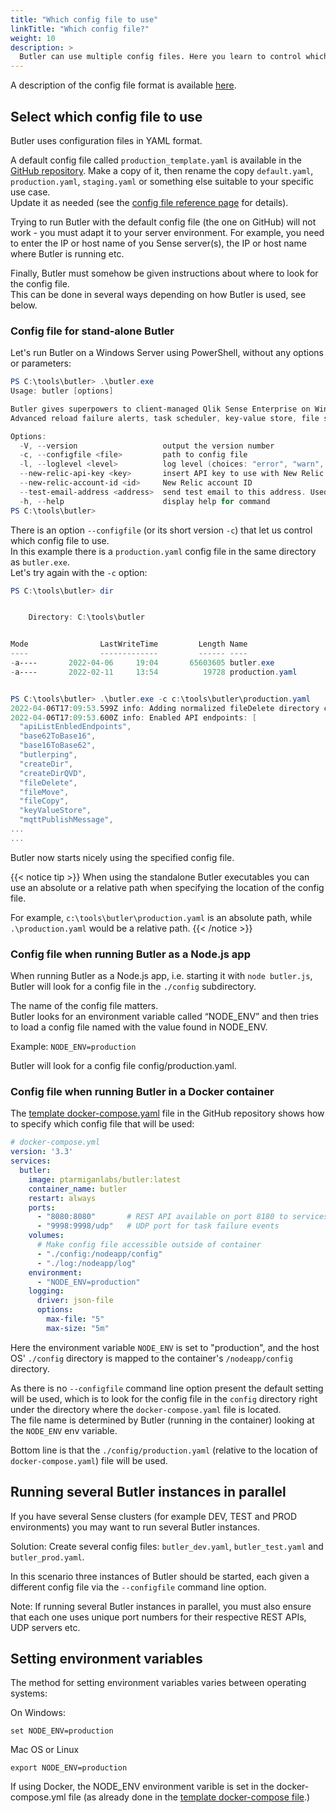 ```yaml
---
title: "Which config file to use"
linkTitle: "Which config file?"
weight: 10
description: >
  Butler can use multiple config files. Here you learn to control which one is used by Butler.
---
```


A description of the config file format is available [here](/docs/reference/config-file/).

## Select which config file to use

Butler uses configuration files in YAML format.

A default config file called `production_template.yaml` is available in the [GitHub repository](https://github.com/ptarmiganlabs/butler/tree/master/src/config).
Make a copy of it, then rename the copy `default.yaml`, `production.yaml`, `staging.yaml` or something else suitable to your specific use case.  
Update it as needed (see the [config file reference page](/docs/reference/config-file/) for details).

Trying to run Butler with the default config file (the one on GitHub) will not work - you must adapt it to your server environment. For example, you need to enter the IP or host name of you Sense server(s), the IP or host name where Butler is running etc.

Finally, Butler must somehow be given instructions about where to look for the config file.  
This can be done in several ways depending on how Butler is used, see below.

### Config file for stand-alone Butler

Let's run Butler on a Windows Server using PowerShell, without any options or parameters:

```powershell
PS C:\tools\butler> .\butler.exe
Usage: butler [options]

Butler gives superpowers to client-managed Qlik Sense Enterprise on Windows!
Advanced reload failure alerts, task scheduler, key-value store, file system access and much more.

Options:
  -V, --version                   output the version number
  -c, --configfile <file>         path to config file
  -l, --loglevel <level>          log level (choices: "error", "warn", "info", "verbose", "debug", "silly")
  --new-relic-api-key <key>       insert API key to use with New Relic
  --new-relic-account-id <id>     New Relic account ID
  --test-email-address <address>  send test email to this address. Used to verify email settings in the config file.
  -h, --help                      display help for command
PS C:\tools\butler>
```

There is an option `--configfile` (or its short version `-c`) that let us control which config file to use.  
In this example there is a `production.yaml` config file in the same directory as `butler.exe`.  
Let's try again with the `-c` option:

```powershell
PS C:\tools\butler> dir


    Directory: C:\tools\butler


Mode                LastWriteTime         Length Name
----                -------------         ------ ----
-a----       2022-04-06     19:04       65603605 butler.exe
-a----       2022-02-11     13:54          19728 production.yaml


PS C:\tools\butler> .\butler.exe -c c:\tools\butler\production.yaml
2022-04-06T17:09:53.599Z info: Adding normalized fileDelete directory c:\temp
2022-04-06T17:09:53.600Z info: Enabled API endpoints: [
  "apiListEnbledEndpoints",
  "base62ToBase16",
  "base16ToBase62",
  "butlerping",
  "createDir",
  "createDirQVD",
  "fileDelete",
  "fileMove",
  "fileCopy",
  "keyValueStore",
  "mqttPublishMessage",
...
...
```

Butler now starts nicely using the specified config file.

{{< notice tip >}}
When using the standalone Butler executables you can use an absolute or a relative path when specifying the location of the config file.

For example, `c:\tools\butler\production.yaml` is an absolute path, while `.\production.yaml` would be a relative path.
{{< /notice >}}

### Config file when running Butler as a Node.js app

When running Butler as a Node.js app, i.e. starting it with `node butler.js`, Butler will look for a config file in the `./config` subdirectory.

The name of the config file matters.  
Butler looks for an environment variable called “NODE_ENV” and then tries to load a config file named with the value found in NODE_ENV.

Example: `NODE_ENV=production`

Butler will look for a config file config/production.yaml.

### Config file when running Butler in a Docker container

The [template docker-compose.yaml](https://github.com/ptarmiganlabs/butler/blob/master/docs/docker-compose/docker-compose.yaml) file in the GitHub repository shows how to specify which config file that will be used:

```yaml
# docker-compose.yml
version: '3.3'
services:
  butler:
    image: ptarmiganlabs/butler:latest
    container_name: butler
    restart: always
    ports:
      - "8080:8080"       # REST API available on port 8180 to services outside the container
      - "9998:9998/udp"   # UDP port for task failure events
    volumes:
      # Make config file accessible outside of container
      - "./config:/nodeapp/config"
      - "./log:/nodeapp/log"
    environment:
      - "NODE_ENV=production"
    logging:
      driver: json-file
      options:
        max-file: "5"
        max-size: "5m"
```

Here the environment variable `NODE_ENV` is set to "production", and the host OS' `./config` directory is mapped to the container's `/nodeapp/config` directory.

As there is no `--configfile` command line option present the default setting will be used, which is to look for the config file in the `config` directory right under the directory where the `docker-compose.yaml` file is located.  
The file name is determined by Butler (running in the container) looking at the `NODE_ENV` env variable.

Bottom line is that the `./config/production.yaml` (relative to the location of `docker-compose.yaml`) file will be used.

## Running several Butler instances in parallel

If you have several Sense clusters (for example DEV, TEST and PROD environments) you may want to run several Butler instances.

Solution: Create several config files: `butler_dev.yaml`, `butler_test.yaml` and `butler_prod.yaml`.

In this scenario three instances of Butler should be started, each given a different config file via the `--configfile` command line option.

Note: If running several Butler instances in parallel, you must also ensure that each one uses unique port numbers for their respective REST APIs, UDP servers etc.

## Setting environment variables

The method for setting environment variables varies between operating systems:

On Windows:

    set NODE_ENV=production

Mac OS or Linux

    export NODE_ENV=production

If using Docker, the NODE_ENV environment varible is set in the docker-compose.yml file (as already done in the [template docker-compose file](https://github.com/ptarmiganlabs/butler/blob/master/docs/docker-compose/docker-compose.yaml).)
